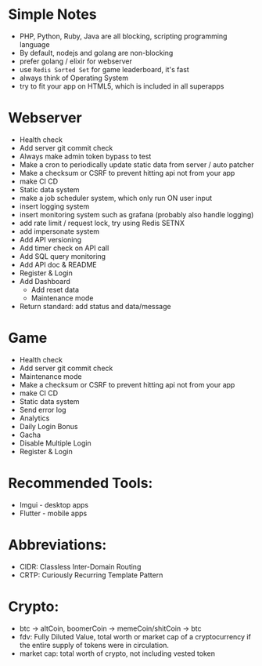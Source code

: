 # Simple Notes

- PHP, Python, Ruby, Java are all blocking, scripting programming language
- By default, nodejs and golang are non-blocking
- prefer golang / elixir for webserver
- use `Redis Sorted Set` for game leaderboard, it's fast
- always think of Operating System
- try to fit your app on HTML5, which is included in all superapps

# Webserver
- Health check
- Add server git commit check
- Always make admin token bypass to test
- Make a cron to periodically update static data from server / auto patcher
- Make a checksum or CSRF to prevent hitting api not from your app
- make CI CD
- Static data system
- make a job scheduler system, which only run ON user input
- insert logging system
- insert monitoring system such as grafana (probably also handle logging)
- add rate limit / request lock, try using Redis SETNX
- add impersonate system
- Add API versioning
- Add timer check on API call
- Add SQL query monitoring
- Add API doc & README
- Register & Login
- Add Dashboard
  - Add reset data
  - Maintenance mode
- Return standard: add status and data/message

# Game
- Health check
- Add server git commit check
- Maintenance mode
- Make a checksum or CSRF to prevent hitting api not from your app
- make CI CD
- Static data system
- Send error log
- Analytics
- Daily Login Bonus
- Gacha
- Disable Multiple Login
- Register & Login

# Recommended Tools:
- Imgui - desktop apps
- Flutter - mobile apps

# Abbreviations:
- CIDR: Classless Inter-Domain Routing
- CRTP: Curiously Recurring Template Pattern

# Crypto:
- btc -> altCoin, boomerCoin -> memeCoin/shitCoin -> btc
- fdv: Fully Diluted Value, total worth or market cap of a cryptocurrency if the entire supply of tokens were in circulation.
- market cap: total worth of crypto, not including vested token